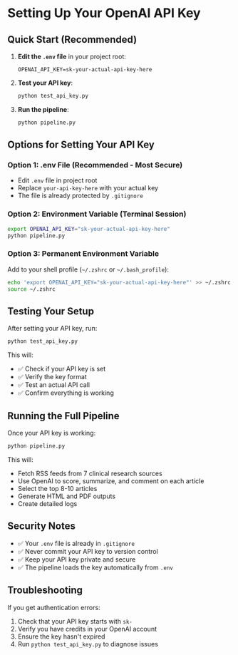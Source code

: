 # Setting Up Your OpenAI API Key

## Quick Start (Recommended)

1. **Edit the `.env` file** in your project root:
   ```
   OPENAI_API_KEY=sk-your-actual-api-key-here
   ```

2. **Test your API key**:
   ```bash
   python test_api_key.py
   ```

3. **Run the pipeline**:
   ```bash
   python pipeline.py
   ```

## Options for Setting Your API Key

### Option 1: .env File (Recommended - Most Secure)
- Edit `.env` file in project root
- Replace `your-api-key-here` with your actual key
- The file is already protected by `.gitignore`

### Option 2: Environment Variable (Terminal Session)
```bash
export OPENAI_API_KEY="sk-your-actual-api-key-here"
python pipeline.py
```

### Option 3: Permanent Environment Variable
Add to your shell profile (`~/.zshrc` or `~/.bash_profile`):
```bash
echo 'export OPENAI_API_KEY="sk-your-actual-api-key-here"' >> ~/.zshrc
source ~/.zshrc
```

## Testing Your Setup

After setting your API key, run:
```bash
python test_api_key.py
```

This will:
- ✅ Check if your API key is set
- ✅ Verify the key format 
- ✅ Test an actual API call
- ✅ Confirm everything is working

## Running the Full Pipeline

Once your API key is working:
```bash
python pipeline.py
```

This will:
- Fetch RSS feeds from 7 clinical research sources
- Use OpenAI to score, summarize, and comment on each article
- Select the top 8-10 articles
- Generate HTML and PDF outputs
- Create detailed logs

## Security Notes

- ✅ Your `.env` file is already in `.gitignore`
- ✅ Never commit your API key to version control
- ✅ Keep your API key private and secure
- ✅ The pipeline loads the key automatically from `.env`

## Troubleshooting

If you get authentication errors:
1. Check that your API key starts with `sk-`
2. Verify you have credits in your OpenAI account
3. Ensure the key hasn't expired
4. Run `python test_api_key.py` to diagnose issues
